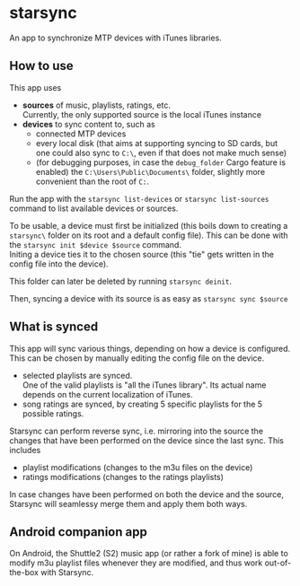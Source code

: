 # starsync

An app to synchronize MTP devices with iTunes libraries.

## How to use

This app uses
* **sources** of music, playlists, ratings, etc.<br/>
  Currently, the only supported source is the local iTunes instance
* **devices** to sync content to, such as
  * connected MTP devices
  * every local disk (that aims at supporting syncing to SD cards, but one could also sync to `C:\`, even if that does not make much sense)
  * (for debugging purposes, in case the `debug_folder` Cargo feature is enabled) the `C:\Users\Public\Documents\` folder, slightly more convenient than the root of `C:`.

Run the app with the `starsync list-devices` or `starsync list-sources` command to list available devices or sources.

To be usable, a device must first be initialized (this boils down to creating a `starsync\` folder on its root and a default config file). This can be done with the `starsync init $device $source` command.<br/>
Initing a device ties it to the chosen source (this "tie" gets written in the config file into the device).

This folder can later be deleted by running `starsync deinit`.

Then, syncing a device with its source is as easy as `starsync sync $source`

## What is synced

This app will sync various things, depending on how a device is configured. This can be chosen by manually editing the config file on the device.

* selected playlists are synced.<br/>
  One of the valid playlists is "all the iTunes library". Its actual name depends on the current localization of iTunes.
* song ratings are synced, by creating 5 specific playlists for the 5 possible ratings.

Starsync can perform reverse sync, i.e. mirroring into the source the changes that have been performed on the device since the last sync. This includes
* playlist modifications (changes to the m3u files on the device)
* ratings modifications (changes to the ratings playlists)

In case changes have been performed on both the device and the source, Starsync will seamlessy merge them and apply them both ways.

## Android companion app

On Android, the Shuttle2 (S2) music app (or rather a fork of mine) is able to modify m3u playlist files whenever they are modified, and thus work out-of-the-box with Starsync.

